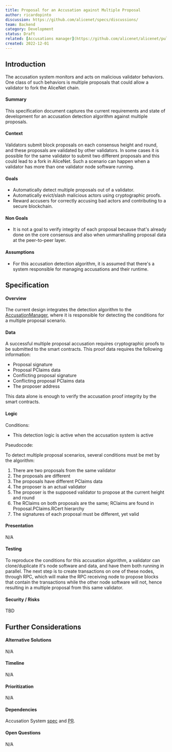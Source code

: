 ```yaml
---
title: Proposal for an Accusation against Multiple Proposal
author: ricardopinto
discussion: https://github.com/alicenet/specs/discussions/
team: Backend
category: Development
status: Draft
related: [Accusations manager](https://github.com/alicenet/alicenet/pull/37) , [Multiple Proposal Accusation](https://github.com/alicenet/alicenet/pull/239) , [Invalid utxo consumption](https://github.com/alicenet/alicenet/pull/255), [Accusation manager can be enabled/disabled in configuration file](https://github.com/alicenet/alicenet/pull/324)
created: 2022-12-01
---
```


## Introduction

The accusation system monitors and acts on malicious validator behaviors. One class of such behaviors is multiple proposals that could allow a validator to fork the AliceNet chain.

#### Summary

This specification document captures the current requirements and state of development for an accusation detection algorithm against multiple proposals.

#### Context

Validators submit block proposals on each consensus height and round, and these proposals are validated by other validators. In some cases it is possible for the same validator to submit two different proposals and this could lead to a fork in AliceNet. Such a scenario can happen when a validator has more than one validator node software running.

#### Goals

- Automatically detect multiple proposals out of a validator.
- Automatically evict/slash malicious actors using cryptographic proofs.
- Reward accusers for correctly accusing bad actors and contributing to a secure blockchain.

#### Non Goals

- It is not a goal to verify integrity of each proposal because that's already done on the core consensus and also when unmarshalling proposal data at the peer-to-peer layer.

#### Assumptions

- For this accusation detection algorithm, it is assumed that there's a system responsible for managing accusations and their runtime.

## Specification

#### Overview

The current design integrates the detection algorithm to the [AccusationManager](https://github.com/alicenet/alicenet/pull/37/files#diff-98dadcc1c48e83179e98504fae590b5d3b4441b8c1f330add60740079ac31549R53), where it is responsible for detecting the conditions for a multiple proposal scenario.

#### Data

A successful multiple proposal accusation requires cryptographic proofs to be submitted to the smart contracts. This proof data requires the following information:
- Proposal signature
- Proposal PClaims data
- Conflicting proposal signature
- Conflicting proposal PClaims data
- The proposer address

This data alone is enough to verify the accusation proof integrity by the smart contracts.

#### Logic
<!--- APIs / Pseudocode / Flowcharts / Conditions / Limitations -->

Conditions:
- This detection logic is active when the accusation system is active


Pseudocode:

To detect multiple proposal scenarios, several conditions must be met by the algorithm:

1. There are two proposals from the same validator
2. The proposals are different
3. The proposals have different PClaims data
4. The proposer is an actual validator
5. The proposer is the supposed validator to propose at the current height and round
6. The RClaims on both proposals are the same; RClaims are found in Proposal.PClaims.RCert hierarchy
7. The signatures of each proposal must be different, yet valid

#### Presentation

N/A

#### Testing

To reproduce the conditions for this accusation algorithm, a validator can clone/duplicate it's node software and data, and have them both running in parallel. The next step is to create transactions on one of these nodes, through RPC, which will make the RPC receiving node to propose blocks that contain the transactions while the other node software will not, hence resulting in a multiple proposal from this same validator.

#### Security / Risks

TBD

## Further Considerations

#### Alternative Solutions

N/A

#### Timeline

N/A

#### Prioritization

N/A

#### Dependencies

Accusation System [spec](https://github.com/alicenet/specs/issues/6) and [PR](https://github.com/alicenet/alicenet/pull/37).

#### Open Questions

N/A
